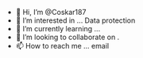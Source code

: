- 👋 Hi, I’m @Coskar187
- 👀 I’m interested in ... Data protection
- 🌱 I’m currently learning ...
- 💞️ I’m looking to collaborate on .
- 📫 How to reach me ... email 
<!---
Coskar187/Coskar187 is a ✨ special ✨ repository because its `README.md` (this file) appears on your GitHub profile.
You can click the Preview link to take a look at your changes.
--->
